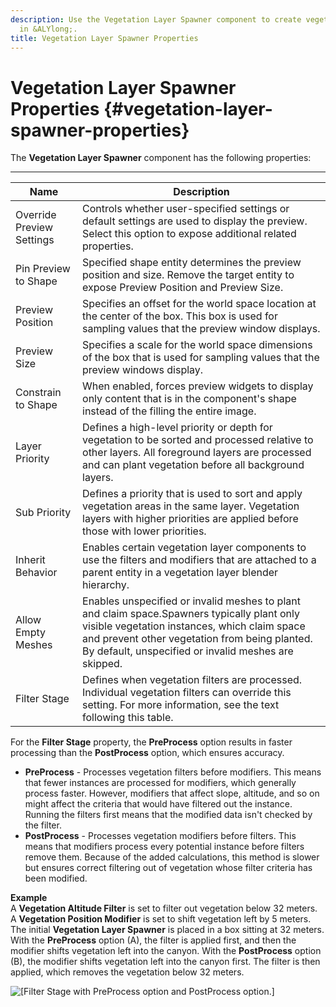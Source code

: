 ```yaml
---
description: Use the Vegetation Layer Spawner component to create vegetation entities
  in &ALYlong;.
title: Vegetation Layer Spawner Properties
---
```

# Vegetation Layer Spawner Properties {#vegetation-layer-spawner-properties}

The **Vegetation Layer Spawner** component has the following properties:


****  

| Name | Description | 
| --- | --- | 
| Override Preview Settings | Controls whether user\-specified settings or default settings are used to display the preview\. Select this option to expose additional related properties\. | 
| Pin Preview to Shape | Specified shape entity determines the preview position and size\. Remove the target entity to expose Preview Position and Preview Size\. | 
| Preview Position | Specifies an offset for the world space location at the center of the box\. This box is used for sampling values that the preview window displays\. | 
| Preview Size | Specifies a scale for the world space dimensions of the box that is used for sampling values that the preview windows display\. | 
| Constrain to Shape | When enabled, forces preview widgets to display only content that is in the component's shape instead of the filling the entire image\. | 
| Layer Priority | Defines a high\-level priority or depth for vegetation to be sorted and processed relative to other layers\. All foreground layers are processed and can plant vegetation before all background layers\. | 
| Sub Priority | Defines a priority that is used to sort and apply vegetation areas in the same layer\. Vegetation layers with higher priorities are applied before those with lower priorities\. | 
| Inherit Behavior | Enables certain vegetation layer components to use the filters and modifiers that are attached to a parent entity in a vegetation layer blender hierarchy\. | 
| Allow Empty Meshes | Enables unspecified or invalid meshes to plant and claim space\.Spawners typically plant only visible vegetation instances, which claim space and prevent other vegetation from being planted\. By default, unspecified or invalid meshes are skipped\. | 
| Filter Stage | Defines when vegetation filters are processed\. Individual vegetation filters can override this setting\. For more information, see the text following this table\.  | 

For the **Filter Stage** property, the **PreProcess** option results in faster processing than the **PostProcess** option, which ensures accuracy\.
+ **PreProcess** - Processes vegetation filters before modifiers\. This means that fewer instances are processed for modifiers, which generally process faster\. However, modifiers that affect slope, altitude, and so on might affect the criteria that would have filtered out the instance\. Running the filters first means that the modified data isn't checked by the filter\.
+ **PostProcess** - Processes vegetation modifiers before filters\. This means that modifiers process every potential instance before filters remove them\. Because of the added calculations, this method is slower but ensures correct filtering out of vegetation whose filter criteria has been modified\.

**Example**  
A **Vegetation Altitude Filter** is set to filter out vegetation below 32 meters\. A **Vegetation Position Modifier** is set to shift vegetation left by 5 meters\. The initial **Vegetation Layer Spawner** is placed in a box sitting at 32 meters\. With the **PreProcess** option \(A\), the filter is applied first, and then the modifier shifts vegetation left into the canyon\. With the **PostProcess** option \(B\), the modifier shifts vegetation left into the canyon first\. The filter is then applied, which removes the vegetation below 32 meters\.  

![\[Filter Stage with PreProcess option and PostProcess option.\]](/images/userguide/component/vegetation/component-vegetation-layer-spawner-prepostprocess.png)
